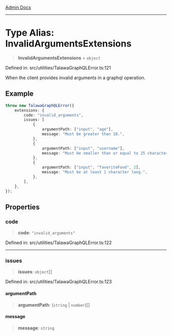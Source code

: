 [Admin Docs](/)

***

# Type Alias: InvalidArgumentsExtensions

> **InvalidArgumentsExtensions** = `object`

Defined in: src/utilities/TalawaGraphQLError.ts:121

When the client provides invalid arguments in a graphql operation.

## Example

```ts
throw new TalawaGraphQLError({
	extensions: {
		code: "invalid_arguments",
		issues: [
			{
				argumentPath: ["input", "age"],
				message: "Must be greater than 18.",
			},
			{
				argumentPath: ["input", "username"],
				message: "Must be smaller than or equal to 25 characters.",
			},
			{
				argumentPath: ["input", "favoriteFood", 2],
				message: "Must be at least 1 character long.",
			},
		],
	},
});
```

## Properties

### code

> **code**: `"invalid_arguments"`

Defined in: src/utilities/TalawaGraphQLError.ts:122

***

### issues

> **issues**: `object`[]

Defined in: src/utilities/TalawaGraphQLError.ts:123

#### argumentPath

> **argumentPath**: (`string` \| `number`)[]

#### message

> **message**: `string`
